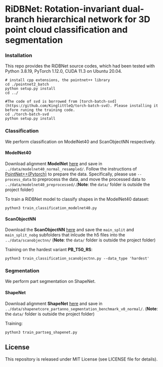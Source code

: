 # RiDBNet: Rotation-invariant dual-branch hierarchical network for 3D point cloud classification and segmentation

### Installation
This repo provides the RiDBNet source codes, which had been tested with Python 3.8.19, PyTorch 1.12.0, CUDA 11.3 on Ubuntu 20.04.  
```
# install cpp extensions, the pointnet++ library
cd ./pointnet2_batch
python setup.py install
cd ../

#The code of svd is borrowed from [torch-batch-svd](https://github.com/KinglittleQ/torch-batch-svd). Please installing it before runing the training code. 
cd ./torch-batch-svd
python setup.py install
```

### Classification
We perform classification on ModelNet40 and ScanObjectNN respectively.


#### ModelNet40

Download alignment **ModelNet** [here](https://shapenet.cs.stanford.edu/media/modelnet40_normal_resampled.zip) and save in `../data/modelnet40_normal_resampled/`. Follow the instructions of [PointNet++(Pytorch)](https://github.com/yanx27/Pointnet_Pointnet2_pytorch) to prepare the data. Specifically, please use `--process_data` to preprocess the data, and move the processed data to `../data/modelnet40_preprocessed/`.(**Note**: the `data/` folder is outside the project folder)

To train a RiDBNet model to classify shapes in the ModelNet40 dataset:
```
python3 train_classification_modelnet40.py

```
#### ScanObjectNN
Download the **ScanObjectNN** [here](https://hkust-vgd.github.io/scanobjectnn/) and save the `main_split` and `main_split_nobg` subfolders that inlcude the h5 files into the `../data/scanobjectnn/` (**Note**: the `data/` folder is outside the project folder)

Training on the hardest variant **PB_T50_RS**:
```
python3 train_classification_scanobjectnn.py --data_type 'hardest'
```

### Segmentation
We perform part segmentation on ShapeNet.

#### ShapeNet
Download alignment **ShapeNet** [here](https://shapenet.cs.stanford.edu/media/shapenetcore_partanno_segmentation_benchmark_v0_normal.zip)  and save in `../data/shapenetcore_partanno_segmentation_benchmark_v0_normal/`. (**Note**: the `data/` folder is outside the project folder)

Training:
```
python3 train_partseg_shapenet.py
```

## License
This repository is released under MIT License (see LICENSE file for details).
